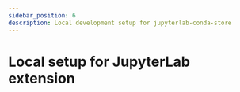 ```yaml
---
sidebar_position: 6
description: Local development setup for jupyterlab-conda-store
---
```


# Local setup for JupyterLab extension

